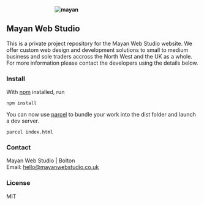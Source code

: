 <h4 style="width:50%; margin: 0 auto">
  <img alt="mayan" src="./assets/media/svg/logo.svg">
</h4>

## Mayan Web Studio

This is a private project repository for the Mayan Web Studio website. We offer custom web design and development solutions to small to medium business and sole traders accross the North West and the UK as a whole. For more information please contact the developers using the details below.

### Install

With [npm](https://npmjs.org/) installed, run

```shell
npm install
```

You can now use [parcel](https://parceljs.org/) to bundle your work into the dist folder and launch a dev server.

```shell
parcel index.html
```

### Contact

Mayan Web Studio | Bolton<br>
Email: hello@mayanwebstudio.co.uk

### License

MIT
